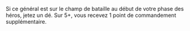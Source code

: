 Si ce général est sur le champ de bataille au début de votre phase des héros, jetez un dé. Sur 5+, vous recevez 1 point de commandement supplémentaire.